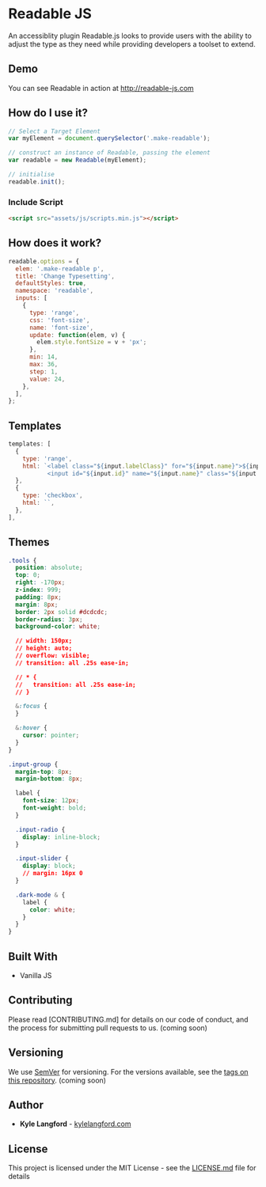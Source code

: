 # Readable JS

An accessiblity plugin Readable.js looks to provide users with the ability to adjust the type as they need while providing developers a toolset to extend.

## Demo

You can see Readable in action at http://readable-js.com

## How do I use it?

```javascript
// Select a Target Element
var myElement = document.querySelector('.make-readable');

// construct an instance of Readable, passing the element
var readable = new Readable(myElement);

// initialise
readable.init();
```

### Include Script

```html
<script src="assets/js/scripts.min.js"></script>
```

## How does it work?

```javascript
readable.options = {
  elem: '.make-readable p',
  title: 'Change Typesetting',
  defaultStyles: true,
  namespace: 'readable',
  inputs: [
    {
      type: 'range',
      css: 'font-size',
      name: 'font-size',
      update: function(elem, v) {
        elem.style.fontSize = v + 'px';
      },
      min: 14,
      max: 36,
      step: 1,
      value: 24,
    },
  ],
};
```

## Templates

```javascript
templates: [
  {
    type: 'range',
    html: `<label class="${input.labelClass}" for="${input.name}">${input.label} <span>${input.value}</span></label>
           <input id="${input.id}" name="${input.name}" class="${input.class}" type="range"  min="${input.min}" max="${input.max}" step="${input.step}" />`,
  },
  {
    type: 'checkbox',
    html: ``,
  },
],
```

## Themes

```css
.tools {
  position: absolute;
  top: 0;
  right: -170px;
  z-index: 999;
  padding: 8px;
  margin: 8px;
  border: 2px solid #dcdcdc;
  border-radius: 3px;
  background-color: white;

  // width: 150px;
  // height: auto;
  // overflow: visible;
  // transition: all .25s ease-in;

  // * {
  //   transition: all .25s ease-in;
  // }

  &:focus {
  }

  &:hover {
    cursor: pointer;
  }
}

.input-group {
  margin-top: 8px;
  margin-bottom: 8px;

  label {
    font-size: 12px;
    font-weight: bold;
  }

  .input-radio {
    display: inline-block;
  }

  .input-slider {
    display: block;
    // margin: 16px 0
  }

  .dark-mode & {
    label {
      color: white;
    }
  }
}
```

## Built With

- Vanilla JS

## Contributing

Please read [CONTRIBUTING.md] for details on our code of conduct, and the process for submitting pull requests to us. (coming soon)

## Versioning

We use [SemVer](http://semver.org/) for versioning. For the versions available, see the [tags on this repository](https://github.com/your/project/tags). (coming soon)

## Author

- **Kyle Langford** - [kylelangford.com](http://www.kylelangford.com)

## License

This project is licensed under the MIT License - see the [LICENSE.md](LICENSE.md) file for details
